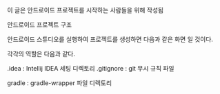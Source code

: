 이 글은 안드로이드 프로젝트를 시작하는 사람들을 위해 작성됨



안드로이드 프로젝트 구조

안드로이드 스튜디오를 실행하여 프로젝트를 생성하면 다음과 같은 화면 일 것이다.

각각의 역할은 다음과 같다.

.idea : Intellij IDEA 세팅 디렉토리
.gitignore : git 무시 규칙 파일

gradle : gradle-wrapper 파일 디렉토리
